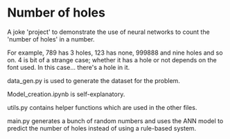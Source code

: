 # Number of holes

A joke 'project' to demonstrate the use of neural networks to count the 'number of holes' in a number.

For example, 789 has 3 holes, 123 has none, 999888 and nine holes and so on. 4 is bit of a strange case; whether it has a hole or not depends on the font used. In this case... there's a hole in it.

data_gen.py is used to generate the dataset for the problem.

Model_creation.ipynb is self-explanatory.

utils.py contains helper functions which are used in the other files.

main.py generates a bunch of random numbers and uses the ANN model to predict the number of holes instead of using a rule-based system.
